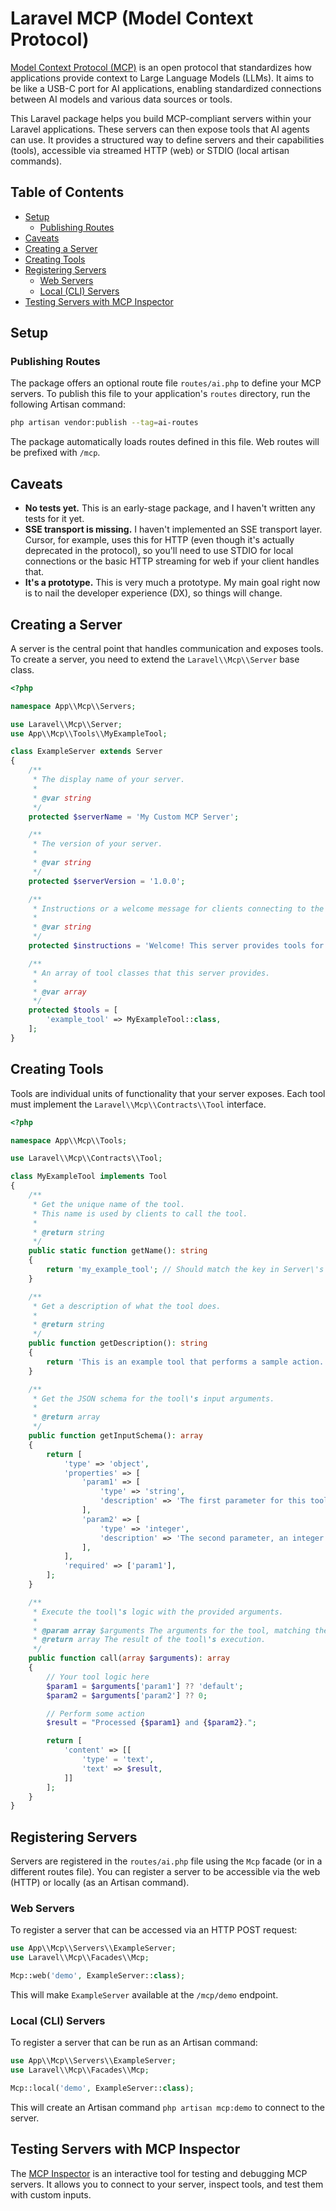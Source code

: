 # Laravel MCP (Model Context Protocol)

[Model Context Protocol (MCP)](https://modelcontextprotocol.io/) is an open protocol that standardizes how applications provide context to Large Language Models (LLMs). It aims to be like a USB-C port for AI applications, enabling standardized connections between AI models and various data sources or tools.

This Laravel package helps you build MCP-compliant servers within your Laravel applications. These servers can then expose tools that AI agents can use. It provides a structured way to define servers and their capabilities (tools), accessible via streamed HTTP (web) or STDIO (local artisan commands).

## Table of Contents

- [Setup](#setup)
  - [Publishing Routes](#publishing-routes)
- [Caveats](#caveats)
- [Creating a Server](#creating-a-server)
- [Creating Tools](#creating-tools)
- [Registering Servers](#registering-servers)
  - [Web Servers](#web-servers)
  - [Local (CLI) Servers](#local-cli-servers)
- [Testing Servers with MCP Inspector](#testing-servers-with-mcp-inspector)

## Setup

### Publishing Routes

The package offers an optional route file `routes/ai.php` to define your MCP servers. To publish this file to your application\'s `routes` directory, run the following Artisan command:

```bash
php artisan vendor:publish --tag=ai-routes
```

The package automatically loads routes defined in this file. Web routes will be prefixed with `/mcp`.

## Caveats

- **No tests yet.** This is an early-stage package, and I haven't written any tests for it yet.
- **SSE transport is missing.** I haven't implemented an SSE transport layer. Cursor, for example, uses this for HTTP (even though it's actually deprecated in the protocol), so you'll need to use STDIO for local connections or the basic HTTP streaming for web if your client handles that.
- **It's a prototype.** This is very much a prototype. My main goal right now is to nail the developer experience (DX), so things will change.

## Creating a Server

A server is the central point that handles communication and exposes tools. To create a server, you need to extend the `Laravel\\Mcp\\Server` base class.

```php
<?php

namespace App\\Mcp\\Servers;

use Laravel\\Mcp\\Server;
use App\\Mcp\\Tools\\MyExampleTool;

class ExampleServer extends Server
{
    /**
     * The display name of your server.
     *
     * @var string
     */
    protected $serverName = 'My Custom MCP Server';

    /**
     * The version of your server.
     *
     * @var string
     */
    protected $serverVersion = '1.0.0';

    /**
     * Instructions or a welcome message for clients connecting to the server.
     *
     * @var string
     */
    protected $instructions = 'Welcome! This server provides tools for X, Y, and Z.';

    /**
     * An array of tool classes that this server provides.
     *
     * @var array
     */
    protected $tools = [
        'example_tool' => MyExampleTool::class,
    ];
}

```

## Creating Tools

Tools are individual units of functionality that your server exposes. Each tool must implement the `Laravel\\Mcp\\Contracts\\Tool` interface.

```php
<?php

namespace App\\Mcp\\Tools;

use Laravel\\Mcp\\Contracts\\Tool;

class MyExampleTool implements Tool
{
    /**
     * Get the unique name of the tool.
     * This name is used by clients to call the tool.
     *
     * @return string
     */
    public static function getName(): string
    {
        return 'my_example_tool'; // Should match the key in Server\'s $tools array
    }

    /**
     * Get a description of what the tool does.
     *
     * @return string
     */
    public function getDescription(): string
    {
        return 'This is an example tool that performs a sample action.';
    }

    /**
     * Get the JSON schema for the tool\'s input arguments.
     *
     * @return array
     */
    public function getInputSchema(): array
    {
        return [
            'type' => 'object',
            'properties' => [
                'param1' => [
                    'type' => 'string',
                    'description' => 'The first parameter for this tool.',
                ],
                'param2' => [
                    'type' => 'integer',
                    'description' => 'The second parameter, an integer.',
                ],
            ],
            'required' => ['param1'],
        ];
    }

    /**
     * Execute the tool\'s logic with the provided arguments.
     *
     * @param array $arguments The arguments for the tool, matching the input schema.
     * @return array The result of the tool\'s execution.
     */
    public function call(array $arguments): array
    {
        // Your tool logic here
        $param1 = $arguments['param1'] ?? 'default';
        $param2 = $arguments['param2'] ?? 0;

        // Perform some action
        $result = "Processed {$param1} and {$param2}.";

        return [
            'content' => [[
                'type' = 'text',
                'text' => $result,
            ]]
        ];
    }
}

```

## Registering Servers

Servers are registered in the `routes/ai.php` file using the `Mcp` facade (or in a different routes file). You can register a server to be accessible via the web (HTTP) or locally (as an Artisan command).

### Web Servers

To register a server that can be accessed via an HTTP POST request:

```php
use App\\Mcp\\Servers\\ExampleServer;
use Laravel\\Mcp\\Facades\\Mcp;

Mcp::web('demo', ExampleServer::class);
```
This will make `ExampleServer` available at the `/mcp/demo` endpoint.

### Local (CLI) Servers

To register a server that can be run as an Artisan command:

```php
use App\\Mcp\\Servers\\ExampleServer;
use Laravel\\Mcp\\Facades\\Mcp;

Mcp::local('demo', ExampleServer::class);
```
This will create an Artisan command `php artisan mcp:demo` to connect to the server.

## Testing Servers with MCP Inspector

The [MCP Inspector](https://modelcontextprotocol.io/docs/tools/inspector) is an interactive tool for testing and debugging MCP servers. It allows you to connect to your server, inspect tools, and test them with custom inputs.
